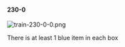 #### 230-0
![train-230-0-0.png](https://github.com/lil-lab/nlvr/raw/master/nlvr/train/images/31/train-230-0-0.png "train-230-0-0.png")

There is at least 1 blue item in each box